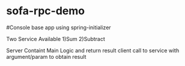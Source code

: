 # sofa-rpc-demo
#Console base app using spring-initializer 


Two Service Available
1)Sum
2)Subtract

Server Containt Main Logic and return result 
client call to service with argument/param to obtain result
